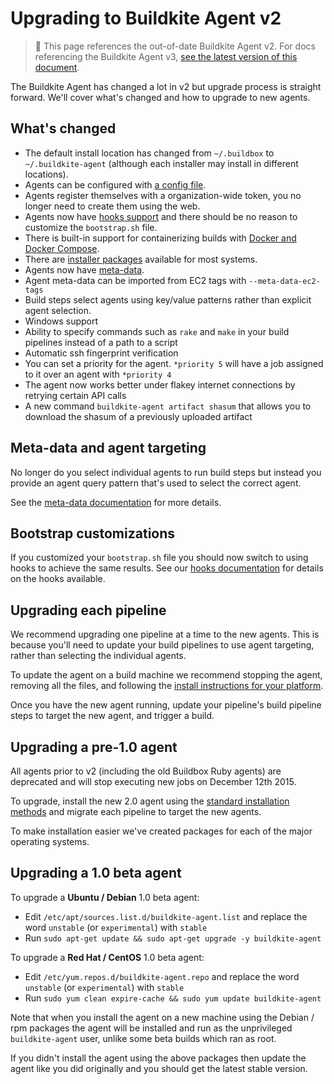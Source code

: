 # Upgrading to Buildkite Agent v2

>🚧 This page references the out-of-date Buildkite Agent v2.
> For docs referencing the Buildkite Agent v3, <a href="/docs/agent/v3/upgrading">see the latest version of this document</a>.

The Buildkite Agent has changed a lot in v2 but upgrade process is straight forward. We'll cover what's changed and how to upgrade to new agents.


## What's changed

* The default install location has changed from `~/.buildbox` to `~/.buildkite-agent` (although each installer may install in different locations).
* Agents can be configured with [a config file](configuration).
* Agents register themselves with a organization-wide token, you no longer need to create them using the web.
* Agents now have [hooks support](hooks) and there should be no reason to customize the `bootstrap.sh` file.
* There is built-in support for containerizing builds with [Docker and Docker Compose](/docs/tutorials/docker-containerized-builds).
* There are [installer packages](installation) available for most systems.
* Agents now have [meta-data](agent-meta-data).
* Agent meta-data can be imported from EC2 tags with `--meta-data-ec2-tags`
* Build steps select agents using key/value patterns rather than explicit agent selection.
* Windows support
* Ability to specify commands such as `rake` and `make` in your build pipelines instead of a path to a script
* Automatic ssh fingerprint verification
* You can set a priority for the agent. `*priority 5` will have a job assigned to it over an agent with `*priority 4`
* The agent now works better under flakey internet connections by retrying certain API calls
* A new command `buildkite-agent artifact shasum` that allows you to download the shasum of a previously uploaded artifact

## Meta-data and agent targeting

No longer do you select individual agents to run build steps but instead you provide an agent query pattern that's used to select the correct agent.

See the [meta-data documentation](agent-meta-data) for more details.

## Bootstrap customizations

If you customized your `bootstrap.sh` file you should now switch to using hooks to achieve the same results. See our [hooks documentation](hooks) for details on the hooks available.

## Upgrading each pipeline

We recommend upgrading one pipeline at a time to the new agents. This is because you'll need to update your build pipelines to use agent targeting, rather than selecting the individual agents.

To update the agent on a build machine we recommend stopping the agent, removing all the files, and following the [install instructions for your platform](installation).

Once you have the new agent running, update your pipeline's build pipeline steps to target the new agent, and trigger a build.

## Upgrading a pre-1.0 agent

All agents prior to v2 (including the old Buildbox Ruby agents) are deprecated and will stop executing new jobs on December 12th 2015.

To upgrade, install the new 2.0 agent using the [standard installation methods](/docs/agent/v2/installation) and migrate each pipeline to target the new agents.

To make installation easier we've created packages for each of the major operating systems.

## Upgrading a 1.0 beta agent

To upgrade a **Ubuntu / Debian** 1.0 beta agent:

* Edit `/etc/apt/sources.list.d/buildkite-agent.list` and replace the word `unstable` (or `experimental`) with `stable`
* Run `sudo apt-get update && sudo apt-get upgrade -y buildkite-agent`

To upgrade a **Red Hat / CentOS** 1.0 beta agent:

* Edit `/etc/yum.repos.d/buildkite-agent.repo` and replace the word `unstable` (or `experimental`) with `stable`
* Run `sudo yum clean expire-cache && sudo yum update buildkite-agent`

Note that when you install the agent on a new machine using the Debian / rpm packages the agent will be installed and run as the unprivileged `buildkite-agent` user, unlike some beta builds which ran as root.

If you didn't install the agent using the above packages then update the agent like you did originally and you should get the latest stable version.
